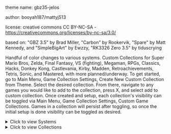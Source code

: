 theme name:     gbz35-jelos

author:         booyah187/mattyj513

license:        creative commons CC BY-NC-SA - https://creativecommons.org/licenses/by-nc-sa/3.0/

based on:       "GBZ 3.5" by Brad Miller, "Carbon" by Rookervik, "Spare" by Matt Kennedy, and "SimpleBigArt" by Ewzzy, "RK3326 Zero 3.5" by tiduscrying

Handful of color changes to various systems. Custom Collections for Super Mario Bros, Zelda, Final Fantasy, VS (fighting), Megaman, RPGs, Classics, Hacks, Donkey Kong, Castlevania, Kirby, Madden, Retroachievements, Tetris, Sonic, and Mastered, with more planned/underway. To get started, go to Main Menu, Game Collection Settings, Create New Custom Collection from Theme. Select the desired collection. From there, navigate to any games you would like to add to the collection, press X, and select add to custom collection. Once created and setup, each collection's visibility can be toggled via Main Menu, Game Collection Settings, Custom Game Collections. Games in a collection will persist after toggling, so once the initial setup is done visibility can be toggled as desired.
<details>
<summary>Click to view Systems</summary>

![pico8](https://github.com/booYah187/es-theme-gbz35-jelos/blob/main/previewimages/systems/pico8.png)
![arcade](https://github.com/booYah187/es-theme-gbz35-jelos/blob/main/previewimages/systems/arcade.png)
![lynx](https://github.com/booYah187/es-theme-gbz35-jelos/blob/main/previewimages/systems/lynx.png)
![jaguar](https://github.com/booYah187/es-theme-gbz35-jelos/blob/main/previewimages/systems/jaguar.png)
![atari2600](https://github.com/booYah187/es-theme-gbz35-jelos/blob/main/previewimages/systems/atari2600.png)
![atari5200](https://github.com/booYah187/es-theme-gbz35-jelos/blob/main/previewimages/systems/atari5200.png)
![atari7800](https://github.com/booYah187/es-theme-gbz35-jelos/blob/main/previewimages/systems/atari7800.png)
![gameandwatch](https://github.com/booYah187/es-theme-gbz35-jelos/blob/main/previewimages/systems/gameandwatch.png)
![gb](https://github.com/booYah187/es-theme-gbz35-jelos/blob/main/previewimages/systems/gb.png)
![gbc](https://github.com/booYah187/es-theme-gbz35-jelos/blob/main/previewimages/systems/gbc.png)
![gba](https://github.com/booYah187/es-theme-gbz35-jelos/blob/main/previewimages/systems/gba.png)
![nds](https://github.com/booYah187/es-theme-gbz35-jelos/blob/main/previewimages/systems/nds.png)
![nes](https://github.com/booYah187/es-theme-gbz35-jelos/blob/main/previewimages/systems/nes.png)
![snes](https://github.com/booYah187/es-theme-gbz35-jelos/blob/main/previewimages/systems/snes.png)
![n64](https://github.com/booYah187/es-theme-gbz35-jelos/blob/main/previewimages/systems/n64.png)
![vb](https://github.com/booYah187/es-theme-gbz35-jelos/blob/main/previewimages/systems/vb.png)
![gg](https://github.com/booYah187/es-theme-gbz35-jelos/blob/main/previewimages/systems/gg.png)
![genesis](https://github.com/booYah187/es-theme-gbz35-jelos/blob/main/previewimages/systems/genesis.png)
![dreamcast](https://github.com/booYah187/es-theme-gbz35-jelos/blob/main/previewimages/systems/dreamcast.png)
![psp](https://github.com/booYah187/es-theme-gbz35-jelos/blob/main/previewimages/systems/psp.png)
![psx](https://github.com/booYah187/es-theme-gbz35-jelos/blob/main/previewimages/systems/psx.png)
![moonlight](https://github.com/booYah187/es-theme-gbz35-jelos/blob/main/previewimages/systems/moonlight.png)
![ports](https://github.com/booYah187/es-theme-gbz35-jelos/blob/main/previewimages/systems/ports.png)

</details>

<details>
<summary>Click to view Collections</summary>
  
![castlevania](https://github.com/booYah187/es-theme-gbz35-jelos/blob/main/previewimages/collections/castlevania.png)
![finalfantasy](https://github.com/booYah187/es-theme-gbz35-jelos/blob/main/previewimages/collections/finalfantasy.png)
![hacks](https://github.com/booYah187/es-theme-gbz35-jelos/blob/main/previewimages/collections/hacks.png)
![kirby](https://github.com/booYah187/es-theme-gbz35-jelos/blob/main/previewimages/collections/kirby.png)
![lastplayed](https://github.com/booYah187/es-theme-gbz35-jelos/blob/main/previewimages/collections/lastplayed.png)
![madden](https://github.com/booYah187/es-theme-gbz35-jelos/blob/main/previewimages/collections/madden.png)
![cmastered](https://github.com/booYah187/es-theme-gbz35-jelos/blob/main/previewimages/collections/mastered.png)
![megaman](https://github.com/booYah187/es-theme-gbz35-jelos/blob/main/previewimages/collections/megaman.png)
![retroachievements](https://github.com/booYah187/es-theme-gbz35-jelos/blob/main/previewimages/collections/retroachievements.png)
![rpg](https://github.com/booYah187/es-theme-gbz35-jelos/blob/main/previewimages/collections/rpg.png)
![sonic](https://github.com/booYah187/es-theme-gbz35-jelos/blob/main/previewimages/collections/sonic.png)
![supermario](https://github.com/booYah187/es-theme-gbz35-jelos/blob/main/previewimages/collections/supermario.png)
![tetris](https://github.com/booYah187/es-theme-gbz35-jelos/blob/main/previewimages/collections/tetris.png)
![vs](https://github.com/booYah187/es-theme-gbz35-jelos/blob/main/previewimages/collections/vs.png)
![zelda](https://github.com/booYah187/es-theme-gbz35-jelos/blob/main/previewimages/collections/zelda.png)

</details>

